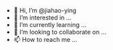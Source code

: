 - 👋 Hi, I’m @jiahao-ying
- 👀 I’m interested in ...
- 🌱 I’m currently learning ...
- 💞️ I’m looking to collaborate on ...
- 📫 How to reach me ...

<!---
jiabao-ying/jiabao-ying is a ✨ special ✨ repository because its `README.md` (this file) appears on your GitHub profile.
You can click the Preview link to take a look at your changes.
--->
